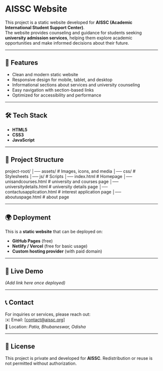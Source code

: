 # AISSC Website

This project is a static website developed for **AISSC (Academic International Student Support Center)**.  
The website provides counseling and guidance for students seeking **university admission services**, helping them explore academic opportunities and make informed decisions about their future.

---

## 🚀 Features
- Clean and modern static website
- Responsive design for mobile, tablet, and desktop
- Informational sections about services and university counseling
- Easy navigation with section-based links
- Optimized for accessibility and performance

---

## 🛠️ Tech Stack
- **HTML5**  
- **CSS3**  
- **JavaScript**  

---

## 📂 Project Structure

project-root/
│── assets/ # Images, icons, and media
│── css/ # Stylesheets
│── js/ # Scripts
│── index.html # Homepage
│── unisandcourses.html # university and courses page
│── universitydetails.html # university details page
│── contactusapplication.html # interest application page
│── aboutuspage.html # about page


---

## 🌍 Deployment
This is a **static website** that can be deployed on:
- **GitHub Pages** (free)
- **Netlify / Vercel** (free for basic usage)
- **Custom hosting provider** (with paid domain)

---

## 🔗 Live Demo
*(Add link here once deployed)*

---

## 📞 Contact
For inquiries or services, please reach out:  
✉️ Email: [contact@aissc.org]  
📍 Location: *Patia, Bhubaneswar, Odisha*  

---

## 📜 License
This project is private and developed for **AISSC**. Redistribution or reuse is not permitted without authorization.
